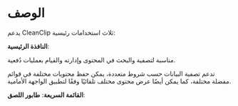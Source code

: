 # الوصف

يدعم CleanClip ثلاث استخدامات رئيسية:

**النافذة الرئيسية**:

مناسبة لتصفية والبحث في المحتوى وإدارته والقيام بعمليات دُفعية.

تدعم تصفية البيانات حسب شروط متعددة، يمكن حفظ محتويات مختلفة في قوائم مفضلة مختلفة، كما يمكن أيضًا عرض محتوى مختلف تلقائيًا وفقًا لتطبيق الواجهة الأمامية.

**القائمة السريعة**:
**طابور اللصق**: